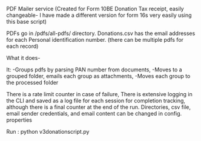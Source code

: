 PDF Mailer service (Created for Form 10BE Donation Tax receipt, easily changeable- I have made a different version for form 16s very easily using this base script)

PDFs go in /pdfs/all-pdfs/ directory.
Donations.csv has the email addresses for each Personal identification number.
(there can be multiple pdfs for each record)

What it does-

It:
-Groups pdfs by parsing PAN number from documents,
-Moves to a grouped folder, emails each group as attachments,
-Moves each group to the processed folder

There is a rate limit counter in case of failure,
There is extensive logging in the CLI and saved as a log file for each session for completion tracking, although there is a final counter at the end of the run.
Directories, csv file, email sender credentials, and email content can be changed in config. properties


Run :
python v3donationscript.py




